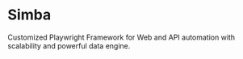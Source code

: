 # Simba
Customized Playwright Framework for Web and API automation with scalability and powerful data engine.
